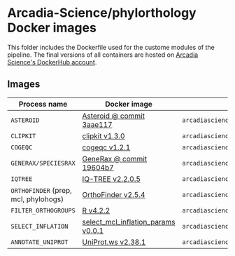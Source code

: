 # Arcadia-Science/phylorthology Docker images

This folder includes the Dockerfile used for the custome modules of the pipeline. The final versions of all containers are hosted on [Arcadia Science's DockerHub account](https://hub.docker.com/u/arcadiascience).

## Images

| Process name  | Docker image  | Image location |
| ------------- | ------------- | ------------- |
| `ASTEROID`  | [Asteroid @ commit 3aae117](./asteroid/)  | `arcadiascience/asteroid:3aae117` |
| `CLIPKIT`  | [clipkit v1.3.0](./clipkit/)  | `arcadiascience/clipkit:1.3.0` |
| `COGEQC`  | [cogeqc v1.2.1](./cogeqc/)  | `arcadiascience/cogeqc:1.2.1` |
| `GENERAX/SPECIESRAX`  | [GeneRax @ commit 19604b7](./generax/)  | `arcadiascience/generax:19604b7` |
| `IQTREE`  | [IQ-TREE v2.2.0.5](./iqtree/)  | `arcadiascience/iqtree:2.2.0.5` |
| `ORTHOFINDER` (prep, mcl, phylohogs)  | [OrthoFinder v2.5.4](./orthofinder) | `arcadiascience/orthofinder:2.5.4` |
| `FILTER_ORTHOGROUPS`  | [R v4.2.2](./rbase/)  | `arcadiascience/rbase:4.2.2` |
| `SELECT_INFLATION`  | [select_mcl_inflation_params v0.0.1](./select_mcl_inflation_params/)  | `arcadiascience/select_mcl_inflation_params:0.0.1` |
| `ANNOTATE_UNIPROT`  | [UniProt.ws v2.38.1](./uniprotws/)  | `arcadiascience/uniprotws:2.38.1` |
